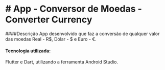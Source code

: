 # # App - Conversor de Moedas -  Converter Currency

####Descrição
App desenvolvido que faz a conversão de qualquer valor das moedas Real - R$, Dólar - $ e Euro - €.

#### Tecnologia utilizada:
Flutter e Dart, utilizando a ferramenta Android Studio.

